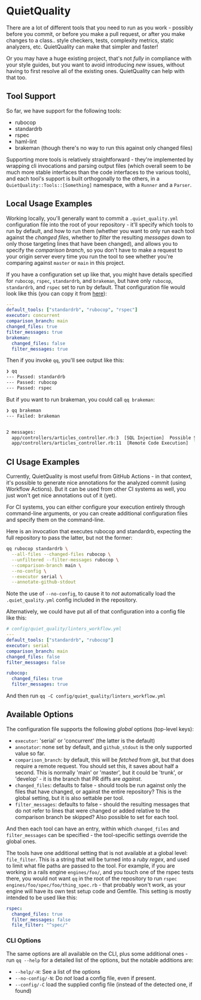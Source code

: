 # QuietQuality

There are a lot of different tools that you need to run as you work - possibly
before you commit, or before you make a pull request, or after you make changes
to a class.. style checkers, tests, complexity metrics, static analyzers, etc.
QuietQuality can make that simpler and faster!

Or you may have a huge existing project, that's not _fully_ in compliance with
your style guides, but you want to avoid introducing _new_ issues, without
having to first resolve all of the existing ones. QuietQuality can help with
that too.

## Tool Support

So far, we have support for the following tools:

* rubocop
* standardrb
* rspec
* haml-lint
* brakeman (though there's no way to run this against only changed files)

Supporting more tools is relatively straightforward - they're implemented by
wrapping cli invocations and parsing output files (which overall seem to be much
more stable interfaces than the code interfaces to the various tools), and each
tool's support is built orthogonally to the others, in a
`QuietQuality::Tools::[Something]` namespace, with a `Runner` and a `Parser`.

## Local Usage Examples

Working locally, you'll generally want to commit a `.quiet_quality.yml`
configuration file into the root of your repository - it'll specify which tools
to run by default, and how to run them (whether you want to only run each tool
against the _changed files_, whether to _filter_ the resulting _messages_ down
to only those targeting lines that have been changed), and allows you to specify
the _comparison branch_, so you don't have to make a request to your origin
server every time you run the tool to see whether you're comparing against
`master` or `main` in this project.

If you have a configuration set up like that, you might have details specified
for `rubocop`, `rspec`, `standardrb`, and `brakeman`, but have only `rubocop`,
`standardrb`, and `rspec` set to run by default. That configuration file would
look like this (you can copy it from [here](docs/example-config.yml)):

```yaml
---
default_tools: ["standardrb", "rubocop", "rspec"]
executor: concurrent
comparison_branch: main
changed_files: true
filter_messages: true
brakeman:
  changed_files: false
  filter_messages: true
```

Then if you invoke `qq`, you'll see output like this:

```bash
❯ qq
--- Passed: standardrb
--- Passed: rubocop
--- Passed: rspec
```

But if you want to run brakeman, you could call `qq brakeman`:

```bash
❯ qq brakeman
--- Failed: brakeman


2 messages:
  app/controllers/articles_controller.rb:3  [SQL Injection]  Possible SQL injection
  app/controllers/articles_controller.rb:11  [Remote Code Execution]  `YAML.load` called with parameter value

```

## CI Usage Examples

Currently, QuietQuality is most useful from GitHub Actions - in that context, it's
possible to generate nice annotations for the analyzed commit (using Workflow
Actions). But it can be used from other CI systems as well, you just won't get
nice annotations out of it (yet).

For CI systems, you can either configure your execution entirely through
command-line arguments, or you can create additional configuration files and
specify them on the command-line.

Here is an invocation that executes rubocop and standardrb, expecting the full
repository to pass the latter, but not the former:

```bash
qq rubocop standardrb \
  --all-files --changed-files rubocop \
  --unfiltered --filter-messages rubocop \
  --comparison-branch main \
  --no-config \
  --executor serial \
  --annotate-github-stdout
```

Note the use of `--no-config`, to cause it to _not_ automatically load the
`.quiet_quality.yml` config included in the repository.

Alternatively, we could have put all of that configuration into a config file
like this:

```yaml
# config/quiet_quality/linters_workflow.yml
---
default_tools: ["standardrb", "rubocop"]
executor: serial
comparison_branch: main
changed_files: false
filter_messages: false

rubocop:
  changed_files: true
  filter_messages: true
```

And then run `qq -C config/quiet_quality/linters_workflow.yml`

## Available Options

The configuration file supports the following _global_ options (top-level keys):

* `executor`: 'serial' or 'concurrent' (the latter is the default)
* `annotator`: none set by default, and `github_stdout` is the only supported
  value so far.
* `comparison_branch`: by default, this will be _fetched_ from git, but that
  does require a remote request. You should set this, it saves about half a
  second. This is normally 'main' or 'master', but it could be 'trunk', or
  'develop' - it is the branch that PR diffs are _against_.
* `changed_files`: defaults to false - should tools be run against only the
  files that have changed, or against the entire repository? This is the global
  setting, but it is also settable per tool.
* `filter_messages`: defaults to false - should the resulting messages that do
  not refer to lines that were changed or added relative to the comparison
  branch be skipped? Also possible to set for each tool.

And then each tool can have an entry, within which `changed_files` and
`filter_messages` can be specified - the tool-specific settings override the
global ones.

The tools have one additional setting that is not available at a global level:
`file_filter`. This is a string that will be turned into a _ruby regex_, and
used to limit what file paths are passed to the tool. For example, if you are
working in a rails engine `engines/foo/`, and you touch one of the rspec tests
there, you would not want `qq` in the root of the repository to run
`rspec engines/foo/spec/foo/thing_spec.rb` - that probably won't work, as your
engine will have its own test setup code and Gemfile. This setting is mostly
intended to be used like this:

```yaml
rspec:
  changed_files: true
  filter_messages: false
  file_filter: "^spec/"
```

### CLI Options

The same options are all available on the CLI, plus some additional ones - run
`qq --help` for a detailed list of the options, but the notable additions are:

* `--help/-H`: See a list of the options
* `--no-config/-N`: Do _not_ load a config file, even if present.
* `--config/-C` load the supplied config file (instead of the detected one, if
  found)
